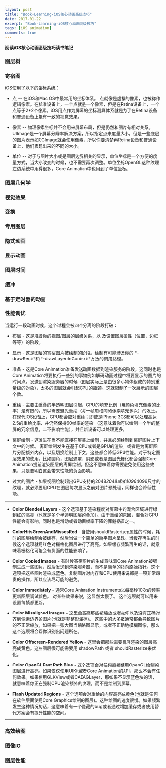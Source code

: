 ```yaml
---
layout: post
title: "Book-Learning-iOS核心动画高级技巧"
date: 2017-01-22
excerpt: "Book-Learning-iOS核心动画高级技巧"
tags: [iOS animation]
comments: true
---
```



**阅读iOS核心动画高级技巧读书笔记**


### 图层树 ###

### 寄宿图 ###

iOS使用了以下的坐标系统：

* 点 -- 在iOS和Mac OS中最常用的坐标体系。 点就像是虚拟的像素，也被称作逻辑像素。在标准设备上，一个点就是一个像素，但是在Retina设备上，一个点等于2*2个像素。iOS用点作为屏幕的坐标测算体系就是为了在Retina设备和普通设备上能有一致的视觉效果。

* 像素 -- 物理像素坐标并不会用来屏幕布局，但是仍然和图片有相对关系。UIImage是一个屏幕分辨率解决方案，所以指定点来度量大小。但是一些底层的图片表示如CGImage就会使用像素，所以你要清楚再Retina设备和普通设备上，他们表现出来的不同的大小。

* 单位 -- 对于与图片大小或是图层边界相关的显示，单位坐标是一个方便的度量方式，当大小改变的时候，也不需要再次调整。单位坐标OpenGL这种纹理左边系统中用得很多，Core Animation中也用到了单位坐标。

### 图层几何学 ### 

### 视觉效果 ### 

### 变换 ### 

### 专用图层 ### 

### 隐式动画 ### 

### 显示动画 ### 

### 图层时间 ### 

### 缓冲 ### 

### 基于定时器的动画 ### 

### 性能调优 ### 
当运行一段动画时候，这个过程会被四个分离的阶段打破：

* 布局 - 这是准备你的视图/图层的层级关系，以 及设置图层属性（位置，边框等等）的阶段。

* 显示 - 这是图层的寄宿图片被绘制的阶段。绘制有可能涉及你的 *-drawRect:*和 *-drawLayer:inContext:*方法的调用路径。 

* 准备 - 这是Core Animation准备发送动画数据到渲染服务的阶段。这同时也是Core Animation将要执行一些别的事物例如解码动画过程中将要显示的图片的时间点。发送到渲染服务器的时候（图层实际上是由很多小物体组成的特别重量级的对象），太多的图层就会引起CPU的瓶颈。这就限制了一次展示的图层个数。

* 重绘 - 主要由重叠的半透明图层引起。GPU的填充比例（用颜色填充像素的比率）是有限的，所以需要避免重绘（每一帧用相同的像素填充多次）的发生。在现代iOS设备上，GPU都会应对重绘；即使是iPhone 3GS都可以处理高达2.5的重绘比率，并仍然保持60帧率的渲染 （这意味着你可以绘制一个半的整屏的冗余信息，二不影响性能），并且新设备可以处理更多。

* 离屏绘制  - 这发生在当不能直接在屏幕上绘制，并且必须绘制到离屏图片上下文中的时候。 离屏绘制发生在基于CPU或者是GPU的渲染，或者是为离屏图片分配额外内存，以及切换绘制上下文，这些都会降低GPU性能。对于特定图层效果的使用，比如圆角，图层遮罩，阴影或者是图层光栅化都会强制Core Animation提前渲染图层的离屏绘制。但这不意味着你需要避免使用这些效果，只是要明白这会带来性能的负面影响。

* 过大的图片 - 如果视图绘制超出GPU支持的2048*2048或者4096*4096尺寸的纹理，就必须要用CPU在图层每次显示之前对图片预处理，同样也会降低性能。

--- 

* **Color Blended Layers** - 这个选项基于渲染程度对屏幕中的混合区域进行绿到红的高亮（也就是多个半透明图层的叠加）。由于重绘的原因，混合对GPU性能会有影响，同时也是滑动或者动画帧率下降的罪魁祸首之一。

* **ColorHitsGreenAndMissesRed** - 当使用shouldRasterizep属性的时候，耗时的图层绘制会被缓存，然后当做一个简单的扁平图片呈现。当缓存再生的时候这个选项就用红色对栅格化图层进行了高亮。如果缓存频繁再生的话，就意味着栅格化可能会有负面的性能影响了。

* **Color Copied Images** - 有时候寄宿图片的生成意味着Core Animation被强制生成一些图片，然后发送到渲染服务器，而不是简单的指向原始指针。这个选项把这些图片渲染成蓝色。复制图片对内存和CPU使用来说都是一项非常昂贵的操作，所以应该尽可能的避免。

* **Color Immediately** - 通常Core Animation Instruments以每毫秒10次的频率更新图层调试颜色。 对某些效果来说，这显然太慢了。 这个选项就可以用来设置每帧都更新。

* **Color Misaligned Images** - 这里会高亮那些被缩放或者拉伸以及没有正确对齐到像素边界的图片(也就是非整形坐标)。 这些中的大多数通常都会导致图片的不正常缩放，如果把一张大图当缩略图显示，或者不正确地模糊图像，那么这个选项将会帮你识别出问题所在。  
 
 * **Color Offscreen-Rendered Yellow** - 这里会把那些需要离屏渲染的图层高亮成黄色。这些图层很可能需要用 shadowPath 或者 shouldRasterize来优化。
 
 * **Color OpenGL Fast Path Blue** - 这个选项会对任何直接使用OpenGL绘制的图层进行高亮。如果仅仅使用UIKit或者Core Animation的API，那么不会有任何效果。如果使用GLKView或者CAEAGLayer，那如果不显示蓝色块的话，就意味着你正在强制CPU渲染额外的纹理，而不是绘制到屏幕。
 
 * **Flash Updated Regions** - 这个选项会对重绘的内容高亮成黄色(也就是任何在软件层面使用Core Graphics绘制的图层)。这种绘图的速度很慢。如果频繁发生这种情况的话，这意味着有一个隐藏的bug或者通过增加缓存或者使用替代方案会有提升性能的空间。
 
---

### 高效绘图 ###

### 图像IO ###

### 图层性能 ###




